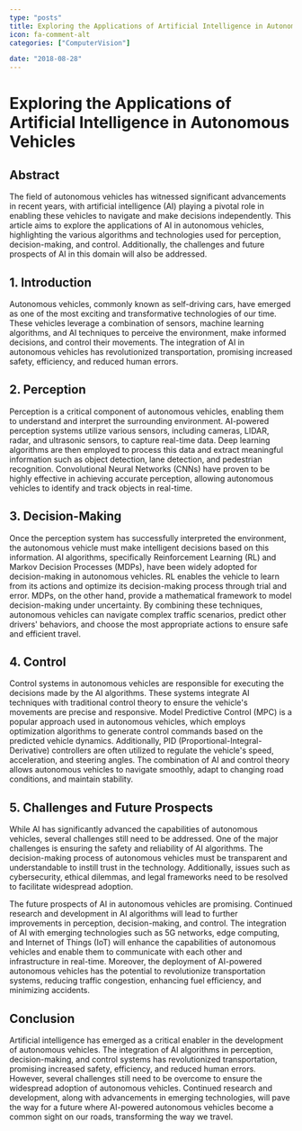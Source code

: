 ```yaml
---
type: "posts"
title: Exploring the Applications of Artificial Intelligence in Autonomous Vehicles
icon: fa-comment-alt
categories: ["ComputerVision"]

date: "2018-08-28"
---
```




# Exploring the Applications of Artificial Intelligence in Autonomous Vehicles

## Abstract

The field of autonomous vehicles has witnessed significant advancements in recent years, with artificial intelligence (AI) playing a pivotal role in enabling these vehicles to navigate and make decisions independently. This article aims to explore the applications of AI in autonomous vehicles, highlighting the various algorithms and technologies used for perception, decision-making, and control. Additionally, the challenges and future prospects of AI in this domain will also be addressed.

## 1. Introduction

Autonomous vehicles, commonly known as self-driving cars, have emerged as one of the most exciting and transformative technologies of our time. These vehicles leverage a combination of sensors, machine learning algorithms, and AI techniques to perceive the environment, make informed decisions, and control their movements. The integration of AI in autonomous vehicles has revolutionized transportation, promising increased safety, efficiency, and reduced human errors.

## 2. Perception

Perception is a critical component of autonomous vehicles, enabling them to understand and interpret the surrounding environment. AI-powered perception systems utilize various sensors, including cameras, LIDAR, radar, and ultrasonic sensors, to capture real-time data. Deep learning algorithms are then employed to process this data and extract meaningful information such as object detection, lane detection, and pedestrian recognition. Convolutional Neural Networks (CNNs) have proven to be highly effective in achieving accurate perception, allowing autonomous vehicles to identify and track objects in real-time.

## 3. Decision-Making

Once the perception system has successfully interpreted the environment, the autonomous vehicle must make intelligent decisions based on this information. AI algorithms, specifically Reinforcement Learning (RL) and Markov Decision Processes (MDPs), have been widely adopted for decision-making in autonomous vehicles. RL enables the vehicle to learn from its actions and optimize its decision-making process through trial and error. MDPs, on the other hand, provide a mathematical framework to model decision-making under uncertainty. By combining these techniques, autonomous vehicles can navigate complex traffic scenarios, predict other drivers' behaviors, and choose the most appropriate actions to ensure safe and efficient travel.

## 4. Control

Control systems in autonomous vehicles are responsible for executing the decisions made by the AI algorithms. These systems integrate AI techniques with traditional control theory to ensure the vehicle's movements are precise and responsive. Model Predictive Control (MPC) is a popular approach used in autonomous vehicles, which employs optimization algorithms to generate control commands based on the predicted vehicle dynamics. Additionally, PID (Proportional-Integral-Derivative) controllers are often utilized to regulate the vehicle's speed, acceleration, and steering angles. The combination of AI and control theory allows autonomous vehicles to navigate smoothly, adapt to changing road conditions, and maintain stability.

## 5. Challenges and Future Prospects

While AI has significantly advanced the capabilities of autonomous vehicles, several challenges still need to be addressed. One of the major challenges is ensuring the safety and reliability of AI algorithms. The decision-making process of autonomous vehicles must be transparent and understandable to instill trust in the technology. Additionally, issues such as cybersecurity, ethical dilemmas, and legal frameworks need to be resolved to facilitate widespread adoption.

The future prospects of AI in autonomous vehicles are promising. Continued research and development in AI algorithms will lead to further improvements in perception, decision-making, and control. The integration of AI with emerging technologies such as 5G networks, edge computing, and Internet of Things (IoT) will enhance the capabilities of autonomous vehicles and enable them to communicate with each other and infrastructure in real-time. Moreover, the deployment of AI-powered autonomous vehicles has the potential to revolutionize transportation systems, reducing traffic congestion, enhancing fuel efficiency, and minimizing accidents.

## Conclusion

Artificial intelligence has emerged as a critical enabler in the development of autonomous vehicles. The integration of AI algorithms in perception, decision-making, and control systems has revolutionized transportation, promising increased safety, efficiency, and reduced human errors. However, several challenges still need to be overcome to ensure the widespread adoption of autonomous vehicles. Continued research and development, along with advancements in emerging technologies, will pave the way for a future where AI-powered autonomous vehicles become a common sight on our roads, transforming the way we travel.